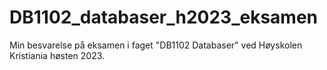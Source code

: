 # DB1102_databaser_h2023_eksamen
Min besvarelse på eksamen i faget "DB1102 Databaser" ved Høyskolen Kristiania høsten 2023.
